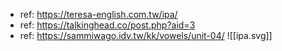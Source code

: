 - ref: https://teresa-english.com.tw/ipa/
- ref: https://talkinghead.co/post.php?aid=3
- ref: https://sammiwago.idv.tw/kk/vowels/unit-04/
![[ipa.svg]]

